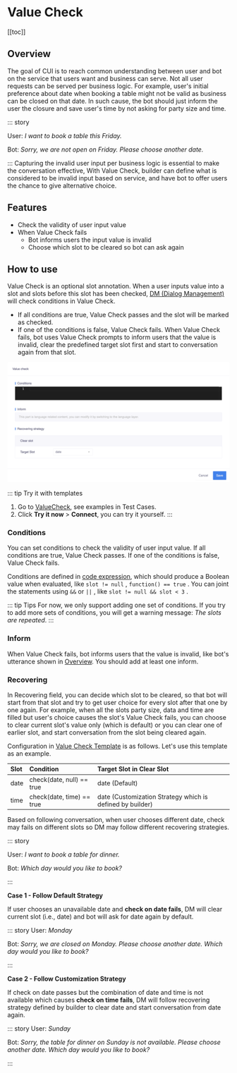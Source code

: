 # Value Check

[[toc]]

## Overview

The goal of CUI is to reach common understanding between user and bot on the service that users want and business can serve. Not all user requests can be served per business logic. For example, user's initial preference about date when booking a table might not be valid as business can be closed on that date. In such cause, the bot should just inform the user the closure and save user's time by not asking for party size and time. 

::: story

User: *I want to book a table this Friday.*

Bot: *Sorry, we are not open on Friday. Please choose another date.*

::: 
Capturing the invalid user input per business logic is essential to make the conversation effective, With Value Check, builder can define what is considered to be invalid input based on service, and have bot to offer users the chance to give alternative choice.

## Features

- Check the validity of user input value
- When Value Check fails
    - Bot informs users the input value is invalid
    - Choose which slot to be cleared so bot can ask again

## How to use
Value Check is an optional slot annotation. When a user inputs value into a slot and slots before this slot has been checked, [DM (Dialog Management)](https://www.framely.ai/guide/architecture.html#dialog-understanding-du) will check conditions in Value Check.
- If all conditions are true, Value Check passes and the slot will be marked as checked.
- If one of the conditions is false, Value Check fails.
  When Value Check fails, bot uses Value Check prompts to inform users that the value is invalid, clear the predefined target slot first and start to conversation again from that slot.

![value-check](/images/annotation/valuecheck/value-check.png)

::: tip Try it with templates  
1. Go to [ValueCheck](https://framely.naturali.io/org/622c8ff683536204fe062b55/agent/6297f6d14cfdb2515448d814/test_case), see examples in Test Cases.
2. Click **Try it now** > **Connect**, you can try it yourself.
:::

### Conditions

You can set conditions to check the validity of user input value. If all conditions are true, Value Check passes. If one of the conditions is false, Value Check fails.

Conditions are defined in [code expression](https://www.framely.ai/guide/glossary.html#code-expression-input), which should produce a Boolean value when evaluated, like `slot != null` , `function() == true` . You can joint the statements using `&&` or `||` , like `slot != null && slot < 3` .

::: tip Tips
For now, we only support adding one set of conditions. If you try to add more sets of conditions, you will get a warning message: *The slots are repeated*.
:::
### Inform
When Value Check fails, bot informs users that the value is invalid, like bot's utterance shown in [Overview](../annotations/vc.html#overview). You should add at least one inform. 

### Recovering 
In Recovering field, you can decide which slot to be cleared, so that bot will start from that slot and try to get user choice for every slot after that one by one again. For example, when all the slots party size, data and time are filled but user's choice causes the slot's Value Check fails, you can choose to clear current slot's value only (which is default) or you can clear one of earlier slot, and start conversation from the slot being cleared again.

Configuration in [Value Check Template](https://framely.naturali.io/org/622c8ff683536204fe062b55/agent/6297f6d04cfdb2515448d812/intent?page=0&imported=false&search=) is as follows. Let's use this template as an example.

| Slot | Condition                  | Target Slot in Clear Slot                                  |
|:-----|:---------------------------|:-----------------------------------------------------------|
| date | check(date, null) == true  | date  (Default)                                            |
| time | check(date, time) == true  | date  (Customization Strategy which is defined by builder) |

Based on following conversation, when user chooses different date, check may fails on different slots so DM may follow different recovering strategies.

::: story

User: *I want to book a table for dinner.*

Bot: *Which day would you like to book?*

:::

**Case 1 - Follow Default Strategy**

If user chooses an unavailable date and **check on date fails**, DM will clear current slot (i.e., date) and bot will ask for date again by default.

::: story
User: *Monday*

Bot: *Sorry, we are closed on Monday. Please choose another date. Which day would you like to book?*

:::

**Case 2 - Follow Customization Strategy**

If check on date passes but the combination of date and time is not available which causes **check on time fails**, DM will follow recovering strategy defined by builder to clear date and start conversation from date again.

::: story
User: *Sunday*

Bot: *Sorry, the table for dinner on Sunday is not available. Please choose another date. Which day would you like to book?*

:::

